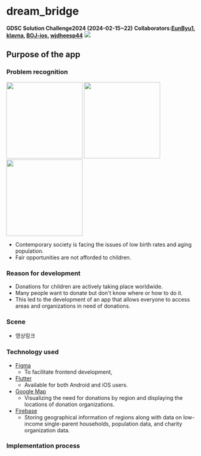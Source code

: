 # dream_bridge

**GDSC Solution Challenge2024 (2024-02-15~22)**
**Collaborators:[EunByu1](https://github.com/EunByu1), [klavna](https://github.com/klavna), [BOJ-ios](https://github.com/BOJ-ios), [wjdheesp44](https://github.com/wjdheesp44)**
<img src='https://gdsc-university-of-seoul.github.io/assets/images/post-mobile-gsc2022-ar/thumbnail.png'></img>

## Purpose of the app

### Problem recognition
<img src='https://img1.daumcdn.net/thumb/R1280x0/?scode=mtistory2&fname=https%3A%2F%2Fblog.kakaocdn.net%2Fdn%2FcEIaod%2FbtqFnh3B3n1%2F3GbKK1rQIGlHWPkqXFy56k%2Fimg.png' widht='200' height='200'></img>
<img src='https://blog.kakaocdn.net/dn/scNSd/btqFnOTWX69/tFVgQxasf9ggVVsOAvJfk1/img.png' widht='200' height='200'></img>
<img src='https://blog.kakaocdn.net/dn/bd2SI5/btqFljubEje/jPOxzmIgmCI31Ee9jGeCvK/img.png' widht='200' height='200'></img>

- Contemporary society is facing the issues of low birth rates and aging population.
- Fair opportunities are not afforded to children.

### Reason for development
- Donations for children are actively taking place worldwide.
- Many people want to donate but don't know where or how to do it.
- This led to the development of an app that allows everyone to access areas and organizations in need of donations.

### Scene
- 영상링크

### Technology used
- [Figma](https://www.figma.com/)
  - To facilitate frontend development,
- [Flutter](https://flutter.dev/)
  - Available for both Android and iOS users.
- [Google Map](https://developers.google.com/maps)
  - Visualizing the need for donations by region and displaying the locations of donation organizations.
- [Firebase](https://firebase.google.com/)
  - Storing geographical information of regions along with data on low-income single-parent households, population data, and charity organization data.
 
### Implementation process






